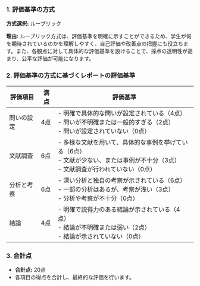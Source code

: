 ### 1. 評価基準の方式
**方式選択:** ルーブリック

**理由:** ルーブリック方式は、評価基準を明確に示すことができるため、学生が何を期待されているのかを理解しやすく、自己評価や改善点の把握にも役立ちます。また、各観点に対して具体的な評価基準を設けることで、採点の透明性が高まり、公平な評価が可能になります。

### 2. 評価基準の方式に基づくレポートの評価基準

| 評価項目               | 満点 | 評価基準                                                                                     |
|------------------------|------|----------------------------------------------------------------------------------------------|
| 問いの設定             | 4点  | - 明確で具体的な問いが設定されている（4点）<br>- 問いが不明確または一般的すぎる（2点）<br>- 問いが設定されていない（0点） |
| 文献調査               | 6点  | - 多様な文献を用いて、具体的な事例を挙げている（6点）<br>- 文献が少ない、または事例が不十分（3点）<br>- 文献調査が行われていない（0点） |
| 分析と考察             | 6点  | - 深い分析と独自の考察が示されている（6点）<br>- 一部の分析はあるが、考察が浅い（3点）<br>- 分析や考察が不十分（0点） |
| 結論                   | 4点  | - 明確で説得力のある結論が示されている（4点）<br>- 結論が不明確または弱い（2点）<br>- 結論が示されていない（0点） |

### 3. 合計点
- **合計点:** 20点
- 各項目の得点を合計し、最終的な評価を行います。